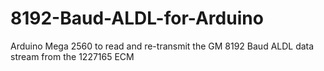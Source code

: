 # 8192-Baud-ALDL-for-Arduino
Arduino Mega 2560 to read and re-transmit the GM 8192 Baud ALDL data stream from the 1227165 ECM
